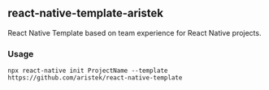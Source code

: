 ## react-native-template-aristek

React Native Template based on team experience for React Native projects.

### Usage

```
npx react-native init ProjectName --template https://github.com/aristek/react-native-template
```
